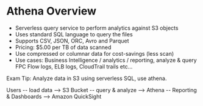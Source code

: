 # Athena Overview

- Serverless query service to perform analytics against S3 objects
- Uses standard SQL language to query the files
- Supports CSV, JSON, ORC, Avro and Parquet
- Pricing: $5.00 per TB of data scanned
- Use compressed or columnar data for cost-savings (less scan)
- Use cases: Business Intelligence / analytics / reporting, analyze & query FPC Flow logs, ELB logs, CloudTrail trails etc...

Exam Tip: Analyze data in S3 using serverless SQL, use athena.

Users -- load data --> S3 Bucket -- query & analyze --> Athena -- Reporting & Dashboards --> Amazon QuickSight
